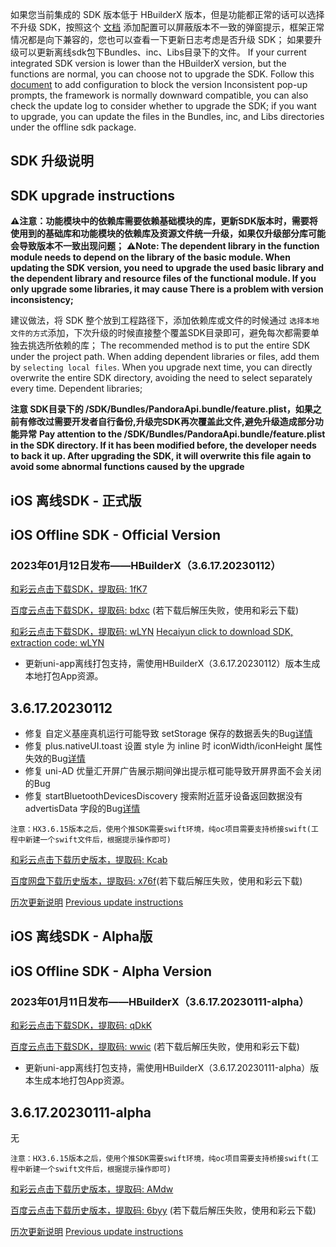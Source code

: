 如果您当前集成的 SDK 版本低于 HBuilderX 版本，但是功能都正常的话可以选择不升级 SDK，按照这个 [文档](https://ask.dcloud.net.cn/article/35627) 添加配置可以屏蔽版本不一致的弹窗提示，框架正常情况都是向下兼容的，您也可以查看一下更新日志考虑是否升级 SDK； 如果要升级可以更新离线sdk包下Bundles、inc、Libs目录下的文件。
If your current integrated SDK version is lower than the HBuilderX version, but the functions are normal, you can choose not to upgrade the SDK. Follow this [document](https://ask.dcloud.net.cn/article/35627) to add configuration to block the version Inconsistent pop-up prompts, the framework is normally downward compatible, you can also check the update log to consider whether to upgrade the SDK; if you want to upgrade, you can update the files in the Bundles, inc, and Libs directories under the offline sdk package.

## SDK 升级说明
## SDK upgrade instructions
**⚠️注意：功能模块中的依赖库需要依赖基础模块的库，更新SDK版本时，需要将使用到的基础库和功能模块的依赖库及资源文件统一升级，如果仅升级部分库可能会导致版本不一致出现问题；**
**⚠️Note: The dependent library in the function module needs to depend on the library of the basic module. When updating the SDK version, you need to upgrade the used basic library and the dependent library and resource files of the functional module. If you only upgrade some libraries, it may cause There is a problem with version inconsistency;**

建议做法，将 SDK 整个放到工程路径下，添加依赖库或文件的时候通过 `选择本地文件的方式`添加，下次升级的时候直接整个覆盖SDK目录即可，避免每次都需要单独去挑选所依赖的库；
The recommended method is to put the entire SDK under the project path. When adding dependent libraries or files, add them by `selecting local files`. When you upgrade next time, you can directly overwrite the entire SDK directory, avoiding the need to select separately every time. Dependent libraries;

**注意 SDK目录下的 /SDK/Bundles/PandoraApi.bundle/feature.plist，如果之前有修改过需要开发者自行备份,升级完SDK再次覆盖此文件,避免升级造成部分功能异常**
**Pay attention to the /SDK/Bundles/PandoraApi.bundle/feature.plist in the SDK directory. If it has been modified before, the developer needs to back it up. After upgrading the SDK, it will overwrite this file again to avoid some abnormal functions caused by the upgrade**


## iOS 离线SDK - 正式版
## iOS Offline SDK - Official Version

### 2023年01月12日发布——HBuilderX（3.6.17.20230112） 

[和彩云点击下载SDK，提取码: 1fK7](https://caiyun.139.com/m/i?115CeoeZ31wTR) 

[百度云点击下载SDK，提取码: bdxc](https://pan.baidu.com/s/1wKg4UhV6NWI39HlEGegIMA?pwd=bdxc) (若下载后解压失败，使用和彩云下载)

[和彩云点击下载SDK，提取码: wLYN](https://caiyun.139.com/m/i?115CoA5Cy156K) 
[Hecaiyun click to download SDK, extraction code: wLYN](https://caiyun.139.com/m/i?115CoA5Cy156K)

+ 更新uni-app离线打包支持，需使用HBuilderX（3.6.17.20230112）版本生成本地打包App资源。

## 3.6.17.20230112

+ 修复 自定义基座真机运行可能导致 setStorage 保存的数据丢失的Bug[详情](https://ask.dcloud.net.cn/question/159903)
+ 修复 plus.nativeUI.toast 设置 style 为 inline 时 iconWidth/iconHeight 属性失效的Bug[详情](https://ask.dcloud.net.cn/question/160192)
+ 修复 uni-AD 优量汇开屏广告展示期间弹出提示框可能导致开屏界面不会关闭的Bug
+ 修复 startBluetoothDevicesDiscovery 搜索附近蓝牙设备返回数据没有 advertisData 字段的Bug[详情](https://ask.dcloud.net.cn/question/160178)


`注意：HX3.6.15版本之后，使用个推SDK需要swift环境，纯oc项目需要支持桥接swift(工程中新建一个swift文件后，根据提示操作即可)`



[和彩云点击下载历史版本，提取码: Kcab](https://caiyun.139.com/m/i?115Ceof8D1IdC) 

[百度网盘下载历史版本，提取码: x76f]( https://pan.baidu.com/s/1GVXPw_yUpLRpm4H6wgxMqA?pwd=x76f)(若下载后解压失败，使用和彩云下载)




[历次更新说明](AppDocs/download/update_history_iOS_release.md)
[Previous update instructions](AppDocs/download/update_history_iOS_release.md)

## iOS 离线SDK - Alpha版
## iOS Offline SDK - Alpha Version


### 2023年01月11日发布——HBuilderX（3.6.17.20230111-alpha）


[和彩云点击下载SDK，提取码: qDkK](https://caiyun.139.com/m/i?115CnWG1nCFnF)

[百度云点击下载SDK，提取码: wwic](https://pan.baidu.com/s/1LvqUD1KdyO57ryyZ1RRvaQ?pwd=wwic) (若下载后解压失败，使用和彩云下载)


+ 更新uni-app离线打包支持，需使用HBuilderX（3.6.17.20230111-alpha）版本生成本地打包App资源。

## 3.6.17.20230111-alpha

无

`注意：HX3.6.15版本之后，使用个推SDK需要swift环境，纯oc项目需要支持桥接swift(工程中新建一个swift文件后，根据提示操作即可)`


[和彩云点击下载历史版本，提取码: AMdw](https://caiyun.139.com/m/i?115CnqAIRxbLo) 

[百度云点击下载历史版本，提取码: 6byy](https://pan.baidu.com/s/1LZBpk3LdcB_ooSWjexDvqw?pwd=6byy) (若下载后解压失败，使用和彩云下载)

[历次更新说明](AppDocs/download/update_history_iOS_alpha.md)
[Previous update instructions](AppDocs/download/update_history_iOS_alpha.md)
